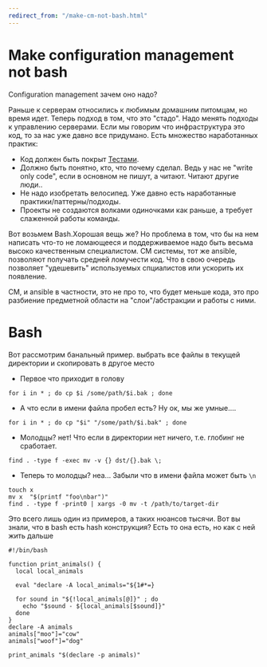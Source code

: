 ```yaml
---
redirect_from: "/make-cm-not-bash.html"
---
```

# Make configuration management not bash

Configuration management зачем оно надо? 

Раньше к серверам относились к любимым домашним питомцам, но время идет. Теперь подход в том, что это "стадо". Надо менять подходы к управлению серверами. 
Если мы говорим что инфраструктура это код, то за нас уже давно все придумано. Есть множество наработанных практик:

* Код должен быть покрыт [Тестами](http://www.goncharov.xyz/it/test-ansible-roles-via-testkitchen-inside-hyperv.html).
* Должно быть понятно, кто, что почему сделал. Ведь у нас не "write only code", если в основном не пишут, а читают. Читают другие люди..
* Не надо изобретать велосипед. Уже давно есть наработанные практики/паттерны/подходы.
* Проекты не создаются волками одиночками как раньше, а требует слаженной работы команды.

Вот возьмем Bash.Xорошая вещь же? Но проблема в том, что бы на нем написать что-то не ломающееся и поддерживаемое надо быть весьма высоко качественным специалистом. CM системы, тот же ansible, позволяют получать средней ломучести код. Что  в свою очередь позволяет "удешевить" используемых спциалистов или ускорить их появление.


CM, и ansible в частности, это не про то, что будет меньше кода, это про разбиение предметной области на "слои"/абстракции и работы с ними.


# Bash
Вот рассмотрим банальный пример. выбрать все файлы в текущей директории и скопировать в другое место
* Первое что приходит в голову
```
for i in * ; do cp $i /some/path/$i.bak ; done
```
* А что если в имени файла пробел есть? Ну ок, мы же умные....
```
for i in * ; do cp "$i" "/some/path/$i.bak" ; done
```
* Молодцы? нет! Что если в директории нет ничего, т.е. глобинг не сработает.
```
find . -type f -exec mv -v {} dst/{}.bak \;
```
* Теперь то молодцы? неа... Забыли что в имени файла может быть `\n`
```
touch x
mv x  "$(printf "foo\nbar")"
find . -type f -print0 | xargs -0 mv -t /path/to/target-dir
```

Это всего лишь один из примеров, а таких нюансов тысячи. Вот вы знали, что в bash есть hash конструкция? Есть то она есть, но как с ней жить дальше

```
#!/bin/bash

function print_animals() {
  local local_animals

  eval "declare -A local_animals="${1#*=}

  for sound in "${!local_animals[@]}" ; do
    echo "$sound - ${local_animals[$sound]}"
  done
}
declare -A animals
animals["moo"]="cow"
animals["woof"]="dog"

print_animals "$(declare -p animals)"
```
